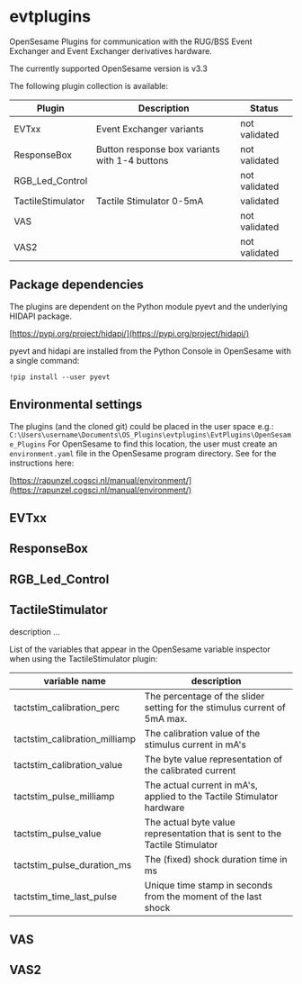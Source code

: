 # evtplugins
OpenSesame Plugins for communication with the RUG/BSS Event Exchanger and Event Exchanger derivatives hardware.

The currently supported OpenSesame version is v3.3

The following plugin collection is available:

Plugin | Description | Status
------ | ----------- | ------
EVTxx | Event Exchanger variants | not validated
ResponseBox | Button response box variants with 1-4 buttons | not validated
RGB_Led_Control |  | not validated
TactileStimulator | Tactile Stimulator 0-5mA | validated
VAS |  | not validated
VAS2 |  | not validated

## Package dependencies
The plugins are dependent on the Python module pyevt and the underlying HIDAPI package.

[https://pypi.org/project/hidapi/](https://pypi.org/project/hidapi/)

pyevt and hidapi are installed from the Python Console in OpenSesame with a single command:

`!pip install --user pyevt`

## Environmental settings
The plugins (and the cloned git) could be placed in the user space e.g.: `C:\Users\username\Documents\OS_Plugins\evtplugins\EvtPlugins\OpenSesame_Plugins`
For OpenSesame to find this location, the user must create an `environment.yaml` file in the OpenSesame program directory. See for the instructions here:

[https://rapunzel.cogsci.nl/manual/environment/](https://rapunzel.cogsci.nl/manual/environment/) 

## EVTxx

## ResponseBox

## RGB_Led_Control

## TactileStimulator
description ...

List of the variables that appear in the OpenSesame variable inspector when using the TactileStimulator plugin:

variable name | description
------------- | -----------
tactstim_calibration_perc | The percentage of the slider setting for the stimulus current of 5mA max.
tactstim_calibration_milliamp | The calibration value of the stimulus current in mA's
tactstim_calibration_value | The byte value representation of the calibrated current
tactstim_pulse_milliamp | The actual current in mA's, applied to the Tactile Stimulator hardware
tactstim_pulse_value | The actual byte value representation that is sent to the Tactile Stimulator
tactstim_pulse_duration_ms | The (fixed) shock duration time in ms
tactstim_time_last_pulse | Unique time stamp in seconds from the moment of the last shock

## VAS

## VAS2

